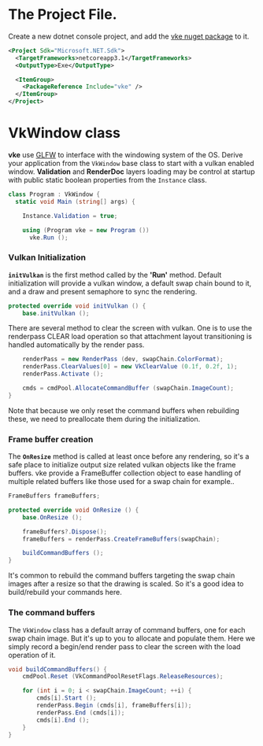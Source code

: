 # The Project File.
Create a new dotnet console project, and add the [vke nuget package](https://www.nuget.org/packages/vke) to it.

```xml
<Project Sdk="Microsoft.NET.Sdk">
  <TargetFrameworks>netcoreapp3.1</TargetFrameworks>
  <OutputType>Exe</OutputType>

  <ItemGroup>
    <PackageReference Include="vke" />
  </ItemGroup>
</Project>
```
# VkWindow class

**vke** use [GLFW](https://www.glfw.org/) to interface with the windowing system of the OS. Derive your application from the `VkWindow` base class to start with a vulkan enabled window. **Validation** and **RenderDoc** layers loading may be control at startup with public static boolean properties from the `Instance` class.

```csharp
class Program : VkWindow {
  static void Main (string[] args) {

    Instance.Validation = true;

    using (Program vke = new Program ())
      vke.Run ();
```

### Vulkan Initialization

**`initVulkan`** is the first method called by the **'Run'** method. Default initialization will provide a vulkan window, a default swap chain bound to it, and a draw and present semaphore to sync the rendering.
```csharp
protected override void initVulkan () {
    base.initVulkan ();
```
There are several method to clear the screen with vulkan. One is to use the renderpass CLEAR load operation so that attachment layout transitioning is handled automatically by the render pass.
```csharp
    renderPass = new RenderPass (dev, swapChain.ColorFormat);
    renderPass.ClearValues[0] = new VkClearValue (0.1f, 0.2f, 1);
    renderPass.Activate ();

    cmds = cmdPool.AllocateCommandBuffer (swapChain.ImageCount);
}
```

Note that because we only reset the command buffers when rebuilding these, we need to preallocate them during the initialization.

### Frame buffer creation

The **`OnResize`** method is called at least once before any rendering, so it's a safe place to initialize output size related vulkan objects like the frame buffers. vke provide a FrameBuffer collection object to ease handling of multiple related buffers like those used for a swap chain for example..
```csharp
FrameBuffers frameBuffers;

protected override void OnResize () {
	base.OnResize ();

	frameBuffers?.Dispose();
	frameBuffers = renderPass.CreateFrameBuffers(swapChain);

	buildCommandBuffers ();
}
```
It's common to rebuild the command buffers targeting the swap chain images after a resize so that the drawing is scaled. So it's a good idea to build/rebuild your commands here.



### The command buffers

The `VkWindow` class has a default array of command buffers, one for each swap chain image. But it's up to you to allocate and populate them.
Here we simply record a begin/end render pass to clear the screen with the load operation of it.

```csharp
void buildCommandBuffers() {
	cmdPool.Reset (VkCommandPoolResetFlags.ReleaseResources);

	for (int i = 0; i < swapChain.ImageCount; ++i) {
        cmds[i].Start ();
        renderPass.Begin (cmds[i], frameBuffers[i]);
        renderPass.End (cmds[i]);
        cmds[i].End ();
	}
}
```
